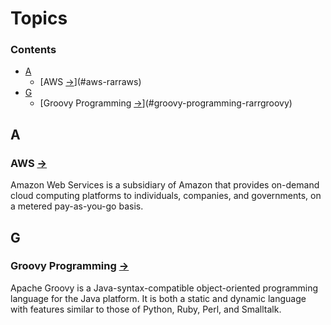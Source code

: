 # Topics
<!--TOC_START-->
### Contents
- [A](#a)
	- [AWS [&rarr;](./aws)](#aws-rarraws)
- [G](#g)
	- [Groovy Programming [&rarr;](./groovy)](#groovy-programming-rarrgroovy)

<!--TOC_END-->
## A
### AWS [&rarr;](./aws)

Amazon Web Services is a subsidiary of Amazon that provides on-demand cloud computing platforms to individuals, companies, and governments, on a metered pay-as-you-go basis.

## G
### Groovy Programming [&rarr;](./groovy)
Apache Groovy is a Java-syntax-compatible object-oriented programming language for the Java platform. It is both a static and dynamic language with features similar to those of Python, Ruby, Perl, and Smalltalk.
